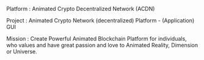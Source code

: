 Platform :  Animated Crypto  Decentralized Network (ACDN) 




Project : Animated  Crypto Network (decentralized) Platform  - (Application) GUI





Mission : Create Powerful Animated Blockchain Platform for individuals, who  values and have great passion and love  to Animated  Reality, Dimension or Universe.

